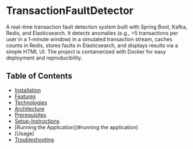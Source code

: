 # TransactionFaultDetector
A real-time transaction fault detection system built with Spring Boot, Kafka, Redis, and Elasticsearch. It detects anomalies (e.g., >5 transactions per user in a 1-minute window) in a simulated transaction stream, caches counts in Redis, stores faults in Elasticsearch, and displays results via a simple HTML UI. The project is containerized with Docker for easy deployment and reproducibility.

## Table of Contents
- [Installation](#installation)
- [Features](#features)
- [Technologies](#technologies)
- [Architecture](#architecture)
- [Prerequisites](#prerequisites)
- [Setup-Instructions](#setup-instructions)
- [Running the Application](#running the application)
- [Usage]
- [Troubleshooting](troubleshooting)

